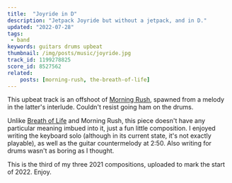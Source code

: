 ```yaml
---
title:  "Joyride in D"
description: "Jetpack Joyride but without a jetpack, and in D."
updated: "2022-07-28"
tags:
 - band
keywords: guitars drums upbeat
thumbnail: /img/posts/music/joyride.jpg
track_id: 1199278825
score_id: 8527562
related:
    posts: [morning-rush, the-breath-of-life]
---
```


This upbeat track is an offshoot of [Morning Rush](/posts/morning-rush/), spawned from a melody in the latter's interlude. Couldn't resist going ham on the drums.

Unlike [Breath of Life](/posts/the-breath-of-life/) and Morning Rush, this piece doesn't have any particular meaning imbued into it, just a fun little composition. I enjoyed writing the keyboard solo (although in its current state, it's not exactly playable), as well as the guitar countermelody at 2:50. Also writing for drums wasn't as boring as I thought.

This is the third of my three 2021 compositions, uploaded to mark the start of 2022. Enjoy.
